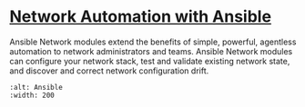 # [Network Automation with Ansible](https://docs.ansible.com/ansible/2.9/network/index.html)

Ansible Network modules extend the benefits of simple, powerful, agentless automation to network administrators and teams. Ansible Network modules can configure your network stack, test and validate existing network state, and discover and correct network configuration drift.

```{image} ansible.png
:alt: Ansible
:width: 200
```
